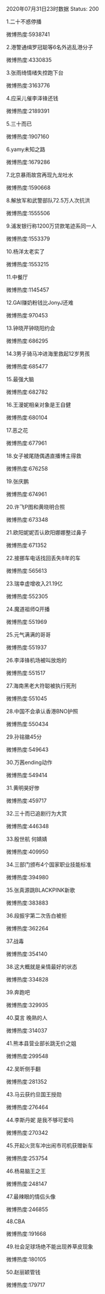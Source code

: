2020年07月31日23时数据
Status: 200

1.二十不惑停播

微博热度:5938741

2.港警通缉罗冠聪等6名外逃乱港分子

微博热度:4330835

3.张雨绮情绪失控跑下台

微博热度:3163776

4.应采儿催李泽锋还钱

微博热度:2189391

5.三十而已

微博热度:1907160

6.yamy未知之路

微博热度:1679286

7.北京暴雨故宫再现九龙吐水

微博热度:1590668

8.解放军和武警部队72.5万人次抗洪

微博热度:1555506

9.浦发银行称1200万贷款笔迹系同一人

微博热度:1553379

10.杨洋太老实了

微博热度:1553215

11.中餐厅

微博热度:1145457

12.GAI赚奶粉钱比JonyJ还难

微博热度:970453

13.钟晓芹钟晓阳约会

微博热度:686295

14.3男子骑马冲进海里救起12岁男孩

微博热度:685477

15.最强大脑

微博热度:682782

16.王漫妮相亲对象是王自健

微博热度:680104

17.恶之花

微博热度:677961

18.女子被尾随偶遇直播博主得救

微博热度:676258

19.张庆鹏

微博热度:674961

20.许飞P图和黄晓明合照

微博热度:673348

21.欧阳妮妮否认欧阳娜娜整过鼻子

微博热度:671352

22.接挪车电话找回丢失8年的车

微博热度:565613

23.瑞幸虚增收入21.19亿

微博热度:552305

24.魔道祖师Q开播

微博热度:551969

25.元气满满的哥哥

微博热度:551937

26.李泽锋机场被叫放炮的

微博热度:551517

27.海南黑老大符聪被执行死刑

微博热度:551045

28.中国不会承认香港BNO护照

微博热度:550434

29.孙铭徽45分

微博热度:549643

30.万茜ending动作

微博热度:549414

31.黄明昊好惨

微博热度:459717

32.三十而已追剧行为大赏

微博热度:446348

33.殷世航 何婧婧

微博热度:409950

34.三部门颁布4个国家职业技能标准

微博热度:394980

35.张真源跳BLACKPINK新歌

微博热度:383883

36.段振宇第二次告白被拒

微博热度:362264

37.战毒

微博热度:354140

38.这大概就是亲情最好的状态

微博热度:334828

39.奔跑吧

微博热度:329935

40.莫言 晚熟的人

微博热度:314037

41.熊本县营业部长跳无价之姐

微博热度:299548

42.吴昕侧手翻

微博热度:281352

43.马云获约旦国王授勋

微博热度:276464

44.李斯丹妮 是我不够可爱吗

微博热度:270342

45.开起火货车冲出闹市司机获赠新车

微博热度:253754

46.杨易脑王之王

微博热度:248147

47.最辣眼的情侣头像

微博热度:246855

48.CBA

微博热度:191668

49.社会足球场绝不能出现养草皮现象

微博热度:180105

50.赵丽颖管钱

微博热度:179717

